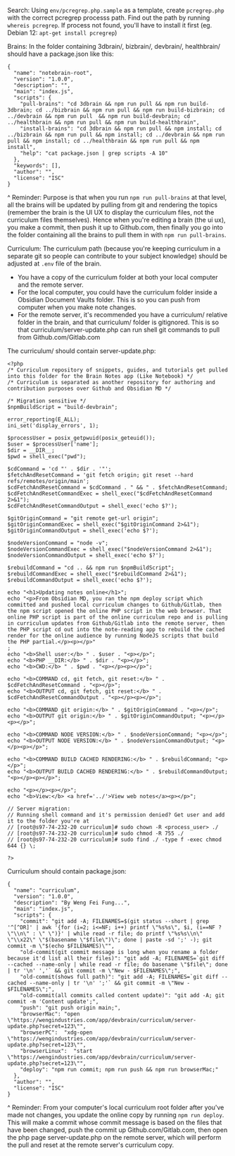 Search:
Using `env/pcregrep.php.sample` as a template, create `pcregrep.php` with the correct pcregrep processs path. Find out the path by running `whereis pcregrep`. If process not found, you'll have to install it first (eg. Debian 12: `apt-get install pcregrep`)

Brains:
In the folder containing 3dbrain/, bizbrain/, devbrain/, healthbrain/ should have a package.json like this:
```
{
  "name": "notebrain-root",
  "version": "1.0.0",
  "description": "",
  "main": "index.js",
  "scripts": {
    "pull-brains": "cd 3dbrain && npm run pull && npm run build-3dbrain; cd ../bizbrain && npm run pull && npm run build-bizbrain; cd ../devbrain && npm run pull  && npm run build-devbrain; cd ../healthbrain && npm run pull && npm run build-healthbrain",
    "install-brains": "cd 3dbrain && npm run pull && npm install; cd ../bizbrain && npm run pull && npm install; cd ../devbrain && npm run pull && npm install; cd ../healthbrain && npm run pull && npm install",
    "help": "cat package.json | grep scripts -A 10"
  },
  "keywords": [],
  "author": "",
  "license": "ISC"
}
```
^ Reminder: Purpose is that when you run `npm run pull-brains` at that level, all the brains will be updated by pulling from git and rendering the topics (remember the brain is the UI UX to display the curriculum files, not the curriculum files themselves). Hence when you're editing a brain (the ui ux), you make a commit, then push it up to Github.com, then finally you go into the folder containing all the brains to pull them in with `npm run pull-brains`.

Curriculum:
The curriculum path (because you're keeping curriculum in a separate git so people can contribute to your subject knowledge) should be adjusted at `.env` file of the brain.
- You have a copy of the curriculum folder at both your local computer and the remote server.
- For the local computer, you could have the curriculum folder inside a Obsidian Document Vaults folder. This is so you can push from computer when you make note changes.
- For the remote server, it's recommended you have a curriculum/ relative folder in the brain, and that curriculum/ folder is gitignored. This is so that curriculum/server-update.php can run shell git commands to pull from Github.com/Gitlab.com

The curriculum/ should contain server-update.php:
```
<?php
/* Curriculum repository of snippets, guides, and tutorials get pulled into this folder for the Brain Notes app (Like Notebook) */
/* Curriculum is separated as another repository for authoring and contribution purposes over Github and Obsidian MD */

/* Migration sensitive */
$npmBuildScript = "build-devbrain";

error_reporting(E_ALL);
ini_set('display_errors', 1);

$processUser = posix_getpwuid(posix_geteuid());
$user = $processUser['name'];
$dir = __DIR__;
$pwd = shell_exec("pwd");

$cdCommand = 'cd "' . $dir . '"';
$fetchAndResetCommand = 'git fetch origin; git reset --hard refs/remotes/origin/main';
$cdFetchAndResetCommand = $cdCommand . " && " . $fetchAndResetCommand;
$cdFetchAndResetCommandExec = shell_exec("$cdFetchAndResetCommand 2>&1");
$cdFetchAndResetCommandOutput = shell_exec('echo $?');

$gitOriginCommand = "git remote get-url origin";
$gitOriginCommandExec = shell_exec("$gitOriginCommand 2>&1");
$gitOriginCommandOutput = shell_exec('echo $?');

$nodeVersionCommand = "node -v";
$nodeVersionCommandExec = shell_exec("$nodeVersionCommand 2>&1");
$nodeVersionCommandOutput = shell_exec('echo $?');

$rebuildCommand = "cd .. && npm run $npmBuildScript";
$rebuildCommandExec = shell_exec("$rebuildCommand 2>&1");
$rebuildCommandOutput = shell_exec('echo $?');

echo "<h1>Updating notes online</h1>";
echo "<p>From Obsidian MD, you ran the npm deploy script which committed and pushed local curriculum changes to Github/Gitlab, then the npm script opened the online PHP script in the web browser. That online PHP script is part of the online curriculum repo and is pulling in curriculum updates from Github/Gitlab into the remote server, then the PHP script cd out into the note-reading app to rebuild the cached render for the online audience by running NodeJS scripts that build the PHP partial.</p><p></p>"
;
echo "<b>Shell user:</b> " . $user . "<p></p>";
echo "<b>PHP __DIR:</b> " . $dir . "<p></p>";
echo "<b>CWD:</b> " . $pwd . "<p></p><p></p>";

echo "<b>COMMAND cd, git fetch, git reset:</b> " . $cdFetchAndResetCommand . "<p></p>";
echo "<b>OUTPUT cd, git fetch, git reset:</b> " . $cdFetchAndResetCommandOutput . "<p></p><p></p>";

echo "<b>COMMAND git origin:</b> " . $gitOriginCommand . "<p></p>";
echo "<b>OUTPUT git origin:</b> " . $gitOriginCommandOutput; "<p></p><p></p>";

echo "<b>COMMAND NODE VERSION:</b> " . $nodeVersionCommand; "<p></p>";
echo "<b>OUTPUT NODE VERSION:</b> " . $nodeVersionCommandOutput; "<p></p><p></p>";

echo "<b>COMMAND BUILD CACHED RENDERING:</b> " . $rebuildCommand; "<p></p>";
echo "<b>OUTPUT BUILD CACHED RENDERING:</b> " . $rebuildCommandOutput; "<p></p><p></p>";

echo "<p></p><p></p>";
echo "<b>View:</b> <a href='../'>View web notes</a><p></p>";

// Server migration:
// Running shell command and it's permission denied? Get user and add it to the folder you're at
// [root@s97-74-232-20 curriculum]# sudo chown -R <process_user> ./
// [root@s97-74-232-20 curriculum]# sudo chmod -R 755 ./
// [root@s97-74-232-20 curriculum]# sudo find ./ -type f -exec chmod 644 {} \;

?>
```

Curriculum should contain package.json:
```
{
  "name": "curriculum",
  "version": "1.0.0",
  "description": "By Weng Fei Fung...",
  "main": "index.js",
  "scripts": {
    "commit": "git add -A; FILENAMES=$(git status --short | grep '^[^DR]' | awk '{for (i=2; i<=NF; i++) printf \"%s%s\", $i, (i==NF ? \"\\n\" : \" \")}' | while read -r file; do printf \"%s%s\\n\" \"\\x22\" \"$(basename \"$file\")\"; done | paste -sd ';' -); git commit -m \"$(echo $FILENAMES)\"",
    "old-commit(git commit message is long when you rename a folder because it'd list all their files)": "git add -A; FILENAMES=`git diff --cached --name-only | while read -r file; do basename \"$file\"; done | tr '\n' ','` && git commit -m \"New - $FILENAMES\";",
    "old-commit(shows full path)": "git add -A; FILENAMES=`git diff --cached --name-only | tr '\n' ';'` && git commit -m \"New - $FILENAMES\";",
    "old-commit(all commits called content update)": "git add -A; git commit -m 'Content update';",
    "push": "git push origin main;",
    "browserMac": "open \"https://wengindustries.com/app/devbrain/curriculum/server-update.php?secret=123\"",
    "browserPC":  "xdg-open \"https://wengindustries.com/app/devbrain/curriculum/server-update.php?secret=123\"",
    "browserLinux":  "start \"https://wengindustries.com/app/devbrain/curriculum/server-update.php?secret=123\"",    
    "deploy": "npm run commit; npm run push && npm run browserMac;"
  },
  "author": "",
  "license": "ISC"
}
```
^ Reminder: From your computer's local curriculum root folder after you've made not changes, you update the online copy by running `npm run deploy`. This will make a commit whose commit message is based on the files that have been changed, push the commit up Github.com/Gitlab.com, then open the php page server-update.php on the remote server, which will perform the pull and reset at the remote server's curriculum copy.